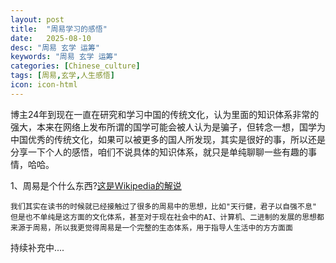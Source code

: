 ```yaml
---
layout: post
title:  "周易学习的感悟"
date:   2025-08-10
desc: "周易 玄学 运筹"
keywords: "周易 玄学 运筹"
categories: [Chinese_culture]
tags: [周易,玄学,人生感悟]
icon: icon-html
---
```


博主24年到现在一直在研究和学习中国的传统文化，认为里面的知识体系非常的强大，本来在网络上发布所谓的国学可能会被人认为是骗子，但转念一想，国学为中国优秀的传统文化，如果可以被更多的国人所发现，其实是很好的事，所以还是分享一下个人的感悟，咱们不说具体的知识体系，就只是单纯聊聊一些有趣的事情，哈哈。

1、周易是个什么东西?[这是Wikipedia的解说](https://zh.wikipedia.org/wiki/%E6%98%93%E7%BB%8F)

    我们其实在读书的时候就已经接触过了很多的周易中的思想，比如"天行健，君子以自强不息"
    但是也不单纯是这方面的文化体系，甚至对于现在社会中的AI、计算机、二进制的发展的思想都来源于周易，所以我更觉得周易是一个完整的生态体系，用于指导人生活中的方方面面

持续补充中....            